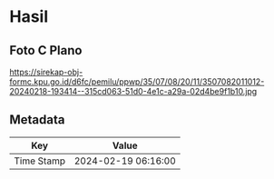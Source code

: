 # Hasil

## Foto C Plano

https://sirekap-obj-formc.kpu.go.id/d6fc/pemilu/ppwp/35/07/08/20/11/3507082011012-20240218-193414--315cd063-51d0-4e1c-a29a-02d4be9f1b10.jpg


## Metadata

| Key        | Value               |
| ---------- | ------------------- |
| Time Stamp | 2024-02-19 06:16:00 |



